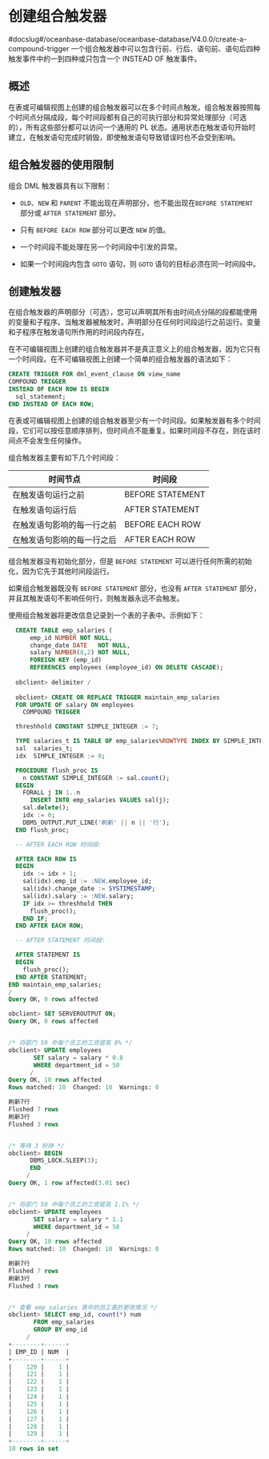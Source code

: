 # 创建组合触发器
#docslug#/oceanbase-database/oceanbase-database/V4.0.0/create-a-compound-trigger
一个组合触发器中可以包含行前、行后、语句前、语句后四种触发事件中的一到四种或只包含一个 INSTEAD OF 触发事件。

## 概述

在表或可编辑视图上创建的组合触发器可以在多个时间点触发。组合触发器按照每个时间点分隔成段，每个时间段都有自己的可执行部分和异常处理部分（可选的），所有这些部分都可以访问一个通用的 PL 状态。通用状态在触发语句开始时建立，在触发语句完成时销毁，即使触发语句导致错误时也不会受到影响。

## 组合触发器的使用限制

组合 DML 触发器具有以下限制：

* `OLD`、`NEW` 和 `PARENT` 不能出现在声明部分，也不能出现在`BEFORE STATEMENT` 部分或 `AFTER STATEMENT` 部分。

* 只有 `BEFORE EACH ROW` 部分可以更改 `NEW` 的值。

* 一个时间段不能处理在另一个时间段中引发的异常。

* 如果一个时间段内包含 `GOTO` 语句，则 `GOTO` 语句的目标必须在同一时间段中。

## 创建触发器

在组合触发器的声明部分（可选），您可以声明其所有由时间点分隔的段都能使用的变量和子程序。当触发器被触发时，声明部分在任何时间段运行之前运行。变量和子程序在触发语句所作用的时间段内存在。

在不可编辑视图上创建的组合触发器并不是真正意义上的组合触发器，因为它只有一个时间段。在不可编辑视图上创建一个简单的组合触发器的语法如下：

```sql
CREATE TRIGGER FOR dml_event_clause ON view_name
COMPOUND TRIGGER
INSTEAD OF EACH ROW IS BEGIN
  sql_statement;
END INSTEAD OF EACH ROW;
```

在表或可编辑视图上创建的组合触发器至少有一个时间段。如果触发器有多个时间段，它们可以按任意顺序排列，但时间点不能重复。如果时间段不存在，则在该时间点不会发生任何操作。

组合触发器主要有如下几个时间段：

|时间节点                 |     时间段         |
|------------------------|--------------------|
|在触发语句运行之前        |   BEFORE STATEMENT|
|在触发语句运行后          |   AFTER STATEMENT |
|在触发语句影响的每一行之前 |   BEFORE EACH ROW |
|在触发语句影响的每一行之后 |   AFTER EACH ROW  |

组合触发器没有初始化部分，但是 `BEFORE STATEMENT` 可以进行任何所需的初始化，因为它先于其他时间段运行。

如果组合触发器既没有 `BEFORE STATEMENT` 部分，也没有 `AFTER STATEMENT` 部分，并且其触发语句不影响任何行，则触发器永远不会触发。

使用组合触发器将更改信息记录到一个表的子表中。示例如下：

```sql
  CREATE TABLE emp_salaries (
      emp_id NUMBER NOT NULL,
      change_date DATE   NOT NULL,
      salary NUMBER(8,2) NOT NULL,
      FOREIGN KEY (emp_id)
      REFERENCES employees (employee_id) ON DELETE CASCADE);
      
  obclient> delimiter /
  
  obclient> CREATE OR REPLACE TRIGGER maintain_emp_salaries
  FOR UPDATE OF salary ON employees
    COMPOUND TRIGGER

  threshhold CONSTANT SIMPLE_INTEGER := 7;

  TYPE salaries_t IS TABLE OF emp_salaries%ROWTYPE INDEX BY SIMPLE_INTEGER;
  sal  salaries_t;
  idx  SIMPLE_INTEGER := 0;

  PROCEDURE flush_proc IS
    n CONSTANT SIMPLE_INTEGER := sal.count();
  BEGIN
    FORALL j IN 1..n
      INSERT INTO emp_salaries VALUES sal(j);
    sal.delete();
    idx := 0;
    DBMS_OUTPUT.PUT_LINE('刷新' || n || '行');
  END flush_proc;

  -- AFTER EACH ROW 时间段:

  AFTER EACH ROW IS
  BEGIN
    idx := idx + 1;
    sal(idx).emp_id := :NEW.employee_id;
    sal(idx).change_date := SYSTIMESTAMP;
    sal(idx).salary := :NEW.salary;
    IF idx >= threshhold THEN
      flush_proc();
    END IF;
  END AFTER EACH ROW;

  -- AFTER STATEMENT 时间段:

  AFTER STATEMENT IS
  BEGIN
    flush_proc();
  END AFTER STATEMENT;
END maintain_emp_salaries;
/
Query OK, 0 rows affected

obclient> SET SERVEROUTPUT ON;
Query OK, 0 rows affected


/* 将部门 50 中每个员工的工资提高 8% */
obclient> UPDATE employees
       SET salary = salary * 0.8
       WHERE department_id = 50
      /
Query OK, 10 rows affected 
Rows matched: 10  Changed: 10  Warnings: 0

刷新7行
Flushed 7 rows
刷新3行
Flushed 3 rows


/* 等待 3 秒钟 */
obclient> BEGIN
      DBMS_LOCK.SLEEP(3);
      END
     /
Query OK, 1 row affected(3.01 sec)


/* 将部门 50 中每个员工的工资提高 1.1% */
obclient> UPDATE employees
       SET salary = salary * 1.1
       WHERE department_id = 50
     /
Query OK, 10 rows affected 
Rows matched: 10  Changed: 10  Warnings: 0

刷新7行
Flushed 7 rows
刷新3行
Flushed 3 rows


/* 查看 emp_salaries 表中的员工表的更改情况 */
obclient> SELECT emp_id, count(*) num
       FROM emp_salaries
       GROUP BY emp_id
     /
+--------+------+
| EMP_ID | NUM  |
+--------+------+
|    120 |    1 |
|    121 |    1 |
|    122 |    1 |
|    123 |    1 |
|    124 |    1 |
|    125 |    1 |
|    126 |    1 |
|    127 |    1 |
|    128 |    1 |
|    129 |    1 |
+--------+------+
10 rows in set
```
